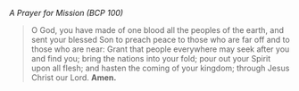 _A Prayer for Mission (BCP 100)_
> O God, you have made of one blood all the peoples of the earth, and sent your blessed Son to preach peace to those who are far off and to those who are near: Grant that people everywhere may seek after you and find you; bring the nations into your fold; pour out your Spirit upon all flesh; and hasten the coming of your kingdom; through Jesus Christ our Lord. **Amen.**
